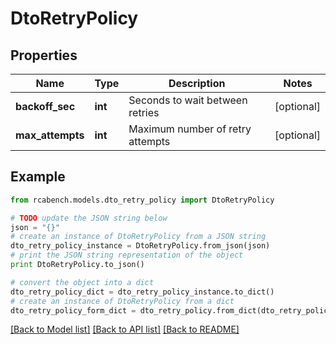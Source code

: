 # DtoRetryPolicy


## Properties

Name | Type | Description | Notes
------------ | ------------- | ------------- | -------------
**backoff_sec** | **int** | Seconds to wait between retries | [optional] 
**max_attempts** | **int** | Maximum number of retry attempts | [optional] 

## Example

```python
from rcabench.models.dto_retry_policy import DtoRetryPolicy

# TODO update the JSON string below
json = "{}"
# create an instance of DtoRetryPolicy from a JSON string
dto_retry_policy_instance = DtoRetryPolicy.from_json(json)
# print the JSON string representation of the object
print DtoRetryPolicy.to_json()

# convert the object into a dict
dto_retry_policy_dict = dto_retry_policy_instance.to_dict()
# create an instance of DtoRetryPolicy from a dict
dto_retry_policy_form_dict = dto_retry_policy.from_dict(dto_retry_policy_dict)
```
[[Back to Model list]](../README.md#documentation-for-models) [[Back to API list]](../README.md#documentation-for-api-endpoints) [[Back to README]](../README.md)


